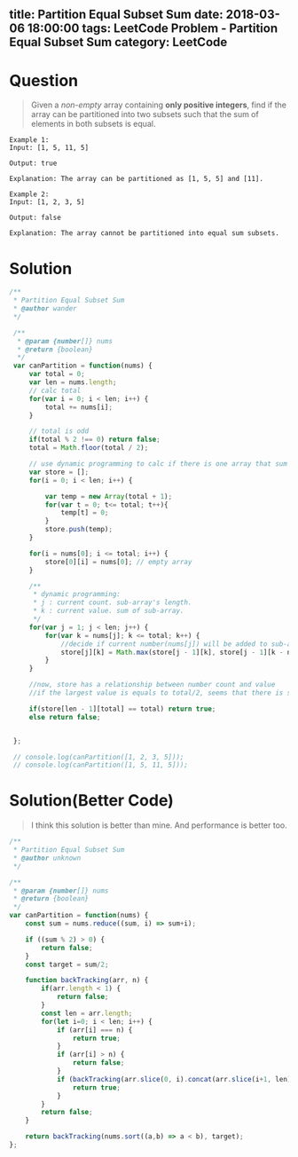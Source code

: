 title: Partition Equal Subset Sum
date: 2018-03-06 18:00:00
tags: LeetCode Problem - Partition Equal Subset Sum
category: LeetCode
---

# Question
> Given a *non-empty* array containing <strong>only positive integers</strong>, find if the array can be partitioned into two subsets such that the sum of elements in both subsets is equal.

```
Example 1:
Input: [1, 5, 11, 5]

Output: true

Explanation: The array can be partitioned as [1, 5, 5] and [11].
```

```
Example 2:
Input: [1, 2, 3, 5]

Output: false

Explanation: The array cannot be partitioned into equal sum subsets.
```

# Solution

```javascript
/**
 * Partition Equal Subset Sum
 * @author wander
 */

 /**
  * @param {number[]} nums
  * @return {boolean}
  */
 var canPartition = function(nums) {
     var total = 0;
     var len = nums.length;
     // calc total
     for(var i = 0; i < len; i++) {
         total += nums[i];
     }

     // total is odd
     if(total % 2 !== 0) return false;
     total = Math.floor(total / 2);

     // use dynamic programming to calc if there is one array that sum is tatal/2
     var store = [];
     for(i = 0; i < len; i++) {

         var temp = new Array(total + 1);
         for(var t = 0; t<= total; t++){
             temp[t] = 0;
         }
         store.push(temp);
     }

     for(i = nums[0]; i <= total; i++) {
         store[0][i] = nums[0]; // empty array
     }

     /**
      * dynamic programming:
      * j : current count. sub-array's length.
      * k : current value. sum of sub-array.
      */
     for(var j = 1; j < len; j++) {
         for(var k = nums[j]; k <= total; k++) {
             //decide if current number(nums[j]) will be added to sub-array
             store[j][k] = Math.max(store[j - 1][k], store[j - 1][k - nums[j]] + nums[j]);
         }
     }

     //now, store has a relationship between number count and value
     //if the largest value is equals to total/2, seems that there is sub-array whose sum is equals to total/2

     if(store[len - 1][total] == total) return true;
     else return false;


 };

 // console.log(canPartition([1, 2, 3, 5]));
 // console.log(canPartition([1, 5, 11, 5]));


```



# Solution(Better Code)

> I think this solution is better than mine. And performance is better too.

```javascript
/**
 * Partition Equal Subset Sum
 * @author unknown
 */

/**
 * @param {number[]} nums
 * @return {boolean}
 */
var canPartition = function(nums) {
    const sum = nums.reduce((sum, i) => sum+i);

    if ((sum % 2) > 0) {
        return false;
    }
    const target = sum/2;

    function backTracking(arr, n) {
        if(arr.length < 1) {
            return false;
        }
        const len = arr.length;
        for(let i=0; i < len; i++) {
            if (arr[i] === n) {
                return true;
            }
            if (arr[i] > n) {
                return false;
            }
            if (backTracking(arr.slice(0, i).concat(arr.slice(i+1, len)), n - arr[i])) {
                return true;
            }
        }
        return false;
    }

    return backTracking(nums.sort((a,b) => a < b), target);
};

```
